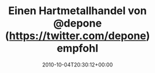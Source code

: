 ---
retweeted: false
source: <a href="http://termtter.org/" rel="nofollow">Termtter</a>
entities:
  hashtags: []
  symbols: []
  user_mentions:
  - name: depone
    screen_name: depone
    indices:
    - '27'
    - '34'
    id_str: '5008851'
    id: '5008851'
  - name: metall0phon
    screen_name: metall0phon
    indices:
    - '55'
    - '67'
    id_str: '196282704'
    id: '196282704'
  urls: []
display_text_range:
- '0'
- '83'
favorite_count: '0'
id_str: '26393032087'
truncated: false
retweet_count: '0'
id: '26393032087'
created_at: Mon Oct 04 20:30:12 +0000 2010
favorited: false
full_text: 'Einen Hartmetallhandel von [@depone](https://twitter.com/depone) empfohlen
  bekommen: [@metall0phon](https://twitter.com/metall0phon) - vom Feinsten!'
lang: de
tags:
- pesos/twitter
date: '2010-10-04T20:30:12+00:00'
src: https://twitter.com/bascht/status/26393032087
original_url: https://twitter.com/bascht/status/26393032087
type: twitter_tweet
text: 'Einen Hartmetallhandel von [@depone](https://twitter.com/depone) empfohlen
  bekommen: [@metall0phon](https://twitter.com/metall0phon) - vom Feinsten!'
title: Einen Hartmetallhandel von @depone (https://twitter.com/depone) empfohl

---
